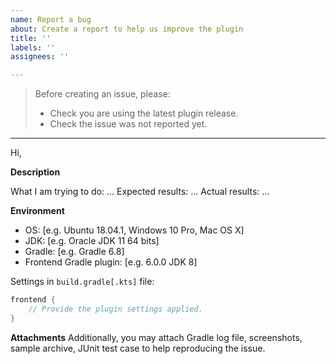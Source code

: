 ```yaml
---
name: Report a bug
about: Create a report to help us improve the plugin
title: ''
labels: ''
assignees: ''

---
```


> Before creating an issue, please:
> - Check you are using the latest plugin release.
> - Check the issue was not reported yet.

---

Hi,

**Description**

What I am trying to do: ...
Expected results: ...
Actual results: ...

**Environment**
 
- OS: [e.g. Ubuntu 18.04.1, Windows 10 Pro, Mac OS X]
- JDK: [e.g. Oracle JDK 11 64 bits]
- Gradle: [e.g. Gradle 6.8]
- Frontend Gradle plugin: [e.g. 6.0.0 JDK 8]

Settings in `build.gradle[.kts]` file:
```groovy
frontend {
    // Provide the plugin settings applied.
}
```

**Attachments**
Additionally, you may attach Gradle log file, screenshots, sample archive, JUnit test case to help reproducing the issue.
